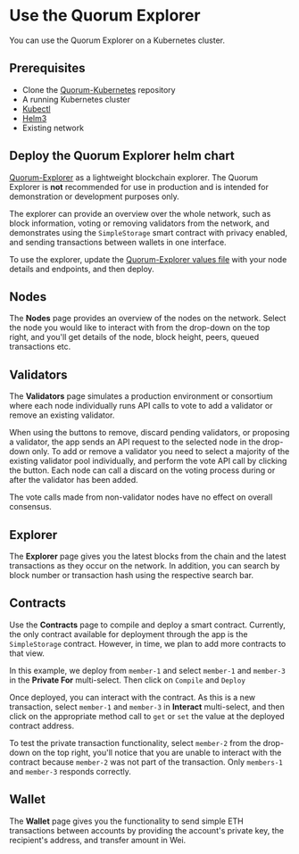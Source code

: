 # Use the Quorum Explorer

You can use the Quorum Explorer on a Kubernetes cluster.

## Prerequisites

* Clone the [Quorum-Kubernetes](https://github.com/ConsenSys/quorum-kubernetes) repository
* A running Kubernetes cluster
* [Kubectl](https://kubernetes.io/docs/tasks/tools/)
* [Helm3](https://helm.sh/docs/intro/install/)
* Existing network

## Deploy the Quorum Explorer helm chart

[Quorum-Explorer](https://github.com/ConsenSys/quorum-explorer) as a lightweight blockchain explorer. The Quorum Explorer is **not** recommended for use in production and is intended for demonstration or development purposes only.

The explorer can provide an overview over the whole network, such as block information, voting or removing validators from the network, and demonstrates using the `SimpleStorage` smart contract with privacy enabled, and sending transactions between wallets in one interface.

To use the explorer, update the [Quorum-Explorer values file](https://github.com/ConsenSys/quorum-kubernetes/blob/5920caff6dd15b4ca17f760ad9e4d7d2e43b41a1/helm/values/explorer-besu.yaml) with your node details and endpoints, and then deploy.

## Nodes

The **Nodes** page provides an overview of the nodes on the network. Select the node you would like to interact with from the drop-down on the top right, and you'll get details of the node, block height, peers, queued transactions etc.

## Validators

The **Validators** page simulates a production environment or consortium where each node individually runs API calls to vote to add a validator or remove an existing validator.

When using the buttons to remove, discard pending validators, or proposing a validator, the app sends an API request to the selected node in the drop-down only. To add or remove a validator you need to select a majority of the existing validator pool individually, and perform the vote API call by clicking the button. Each node can call a discard on the voting process during or after the validator has been added.

The vote calls made from non-validator nodes have no effect on overall consensus.

## Explorer

The **Explorer** page gives you the latest blocks from the chain and the latest transactions as they occur on the network. In addition, you can search by block number or transaction hash using the respective search bar.

## Contracts

Use the **Contracts** page to compile and deploy a smart contract. Currently, the only contract available for deployment through the app is the `SimpleStorage` contract. However, in time, we plan to add more contracts to that view.

In this example, we deploy from `member-1` and select `member-1` and `member-3` in the **Private For** multi-select. Then click on `Compile` and `Deploy`

Once deployed, you can interact with the contract. As this is a new transaction, select `member-1` and `member-3` in **Interact** multi-select, and then click on the appropriate method call to `get` or `set` the value at the deployed contract address.

To test the private transaction functionality, select `member-2` from the drop-down on the top right, you'll notice that you are unable to interact with the contract because `member-2` was not part of the transaction. Only `members-1` and `member-3` responds correctly.

## Wallet

The **Wallet** page gives you the functionality to send simple ETH transactions between accounts by providing the account's private key, the recipient's address, and transfer amount in Wei.

